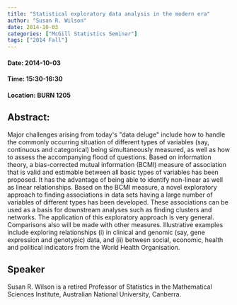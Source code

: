 ```yaml
---
title: "Statistical exploratory data analysis in the modern era"
author: "Susan R. Wilson"
date: 2014-10-03
categories: ["McGill Statistics Seminar"]
tags: ["2014 Fall"]
---
```


#### Date: 2014-10-03
#### Time: 15:30-16:30
#### Location: BURN 1205

## Abstract:

Major challenges arising from today's "data deluge" include how to handle the commonly occurring situation of different types of variables (say, continuous and categorical) being simultaneously measured, as well as how to assess the accompanying flood of questions. Based on information theory, a bias-corrected mutual information (BCMI) measure of association that is valid and estimable between all basic types of variables has been proposed. It has the advantage of being able to identify non-linear as well as linear relationships. Based on the BCMI measure, a novel exploratory approach to finding associations in data sets having a large number of variables of different types has been developed. These associations can be used as a basis for downstream analyses such as finding clusters and networks. The application of this exploratory approach is very general. Comparisons also will be made with other measures. Illustrative examples include exploring relationships (i) in clinical and genomic (say, gene expression and genotypic) data, and (ii) between social, economic, health and political indicators from the World Health Organisation.



## Speaker


Susan R. Wilson is a retired Professor of Statistics in the Mathematical Sciences Institute, Australian National University, Canberra.
 